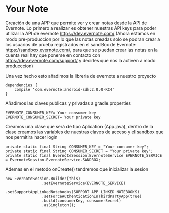 # Your Note
Creación de una APP que permite ver y crear notas desde la API de Evernote.
Lo primero a realizar es obtener nuestras API keys para poder utilizar la API de evernote https://dev.evernote.com/
(Ahora estamos en modo pre-produccion por lo que las notas creadas solo se podran crear a los usuarios de prueba registrados en el sandBox de Evernote https://sandbox.evernote.com/, para que se puedan crear las notas en la cuenta real hay que ponerse en contacto con https://dev.evernote.com/support/ y decirles que nos la activen a modo producccion)

Una vez hecho esto añadimos la libreria de evernote a nuestro proyecto
```
dependencies {
    compile 'com.evernote:android-sdk:2.0.0-RC4'
}
```

Añadimos las claves publicas y privadas a gradle.properties
```
EVERNOTE_CONSUMER_KEY= Your consumer key
EVERNOTE_CONSUMER_SECRET= Your private key
```
Creamos una clase que será de tipo Aplication (App.java), dentro de la clase creamos las variables de nuestras claves de acceso y el sandbox que nos permitira hacer login
```
private static final String CONSUMER_KEY = "Your consumer key";
private static final String CONSUMER_SECRET = "Your private key";
private static final EvernoteSession.EvernoteService EVERNOTE_SERVICE = EvernoteSession.EvernoteService.SANDBOX;
```
Ademas en el metodo onCreate() tendremos que inicializar la sesion
```
new EvernoteSession.Builder(this)
                .setEvernoteService(EVERNOTE_SERVICE)
                .setSupportAppLinkedNotebooks(SUPPORT_APP_LINKED_NOTEBOOKS)
                .setForceAuthenticationInThirdPartyApp(true)
                .build(consumerKey, consumerSecret)
                .asSingleton();
```
